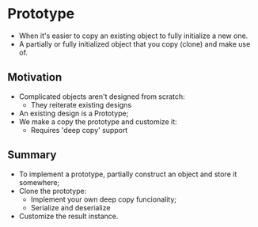 # Prototype
* When it's easier to copy an existing object to fully initialize a new one.
* A partially or fully initialized object that you copy (clone) and make use of.

## Motivation
* Complicated objects aren't designed from scratch:
   * They reiterate existing designs
* An existing design is a Prototype;
* We make a copy the prototype and customize it:
   * Requires 'deep copy' support

## Summary
* To implement a prototype, partially construct an object and store it somewhere;
* Clone the prototype:
   * Implement your own deep copy funcionality;
   * Serialize and deserialize
* Customize the result instance.